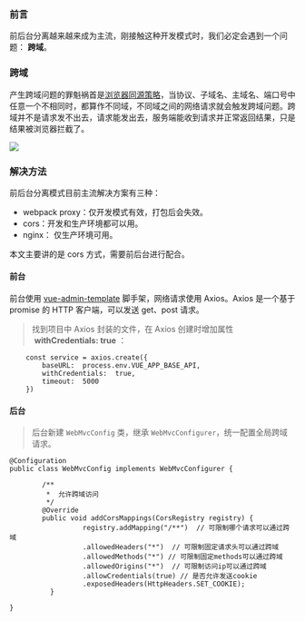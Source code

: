 ### 前言

前后台分离越来越来成为主流，刚接触这种开发模式时，我们必定会遇到一个问题： **跨域**。

### 跨域

产生跨域问题的罪魁祸首是[浏览器同源策略](https://developer.mozilla.org/zh-CN/docs/Web/Security/Same-origin_policy)，当协议、子域名、主域名、端口号中任意一个不相同时，都算作不同域，不同域之间的网络请求就会触发跨域问题。跨域并不是请求发不出去，请求能发出去，服务端能收到请求并正常返回结果，只是结果被浏览器拦截了。

![](http://ww1.sinaimg.cn/large/005yqb1Zly1gacj705ophj318a024q33.jpg)

### 解决方法

前后台分离模式目前主流解决方案有三种：

* webpack proxy：仅开发模式有效，打包后会失效。
* cors：开发和生产环境都可以用。
* nginx： 仅生产环境可用。

本文主要讲的是 cors 方式，需要前后台进行配合。

#### 前台

前台使用 [vue-admin-template](https://github.com/PanJiaChen/vue-admin-template) 脚手架，网络请求使用 Axios。Axios 是一个基于 promise 的 HTTP 客户端，可以发送 get、post 请求。

>找到项目中 Axios 封装的文件，在 Axios 创建时增加属性  **withCredentials: true** ：

```
    const service = axios.create({
        baseURL:  process.env.VUE_APP_BASE_API,
        withCredentials:  true,
        timeout:  5000
    })
```

#### 后台

>后台新建 `WebMvcConfig` 类，继承 `WebMvcConfigurer`，统一配置全局跨域请求。

```
@Configuration
public class WebMvcConfig implements WebMvcConfigurer {

        /**
         *  允许跨域访问
         */
        @Override
        public void addCorsMappings(CorsRegistry registry) {
                  registry.addMapping("/**")  // 可限制哪个请求可以通过跨域
                  .allowedHeaders("*")  // 可限制固定请求头可以通过跨域
                  .allowedMethods("*") // 可限制固定methods可以通过跨域
                  .allowedOrigins("*")  // 可限制访问ip可以通过跨域
                  .allowCredentials(true) // 是否允许发送cookie
                  .exposedHeaders(HttpHeaders.SET_COOKIE);
          }
          
}
```